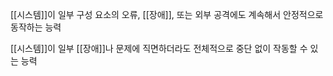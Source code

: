 [[시스템]]이 일부 구성 요소의 오류, [[장애]], 또는 외부 공격에도 계속해서 안정적으로 동작하는 능력

[[시스템]]이 일부 [[장애]]나 문제에 직면하더라도 전체적으로 중단 없이 작동할 수 있는 능력


